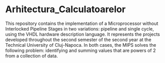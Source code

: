 # Arhitectura_Calculatoarelor

This repository contains the implementation of a Microprocessor without Interlocked Pipeline Stages in two variations: pipeline and single cycle, using the VHDL hardware 
description language. It represents the projects developed throughout the second semester of the second year at the Technical University of Cluj-Napoca. In both cases, 
the MIPS solves the following problem: identifying and summing values that are powers of 2 from a collection of data.
